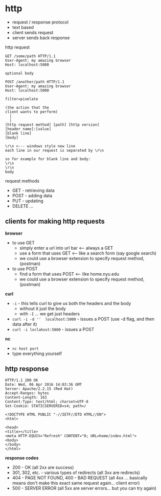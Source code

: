 http
=====

* request / response protocol
* text based
* client sends request
* server sends back response

http request
```
GET /some/path HTTP/1.1
User-Agent: my amazing browser
Host: localhost:5000

optional body
```

```
POST /another/path HTTP/1.1
User-Agent: my amazing browser
Host: localhost:5000

filter=pixelate
```

```
(the action that the 
client wants to perform)
  |
  |
[http request method] [path] [http version]
[header name]:[value]
[blank line]
[body]
```

```
\r\n <--- windows style new line
each line in our request is separated by \r\n

so for example for blank line and body:
\r\n
\r\n
body
```

request methods

* GET - retrieving data
* POST - adding data
* PUT - updating
* DELETE ...

clients for making http requests
-----
__browser__

* to use GET
    * simply enter a url into url bar <-- always a GET
    * use a form that uses GET <-- like a search form (say google search)
    * we could use a browser extension to specify request method, (postman)
* to use POST
    * find a form that uses POST <-- like home.nyu.edu
    * we could use a browser extension to specify request method, (postman)

__curl__

* `-i` - this tells curl to give us both the headers and the body
    * without it just the body
    * with `-I` ... we get just headers
* `curl -i -d ''  localhost:5000` - issues a POST (use -d flag, and then data after it) 
* `curl -i loclahost:5000` - issues a POST

__nc__

* `nc host port`
* type everything yourself


http response
----
```
HTTP/1.1 200 OK
Date: Wed, 06 Apr 2016 14:03:36 GMT
Server: Apache/2.2.15 (Red Hat)
Accept-Ranges: bytes
Content-Length: 163
Content-Type: text/html; charset=UTF-8
Set-Cookie: STATICSERVERID=s4; path=/

<!DOCTYPE HTML PUBLIC "-//IETF//DTD HTML//EN">
<html>

<head>
<title></title>
<meta HTTP-EQUIV="Refresh" CONTENT="0; URL=home/index.html">
<body>
</body>
</html>
```

__response codes__

* 200 - OK (all 2xx are success)
* 301, 302, etc. - various types of redirects (all 3xx are redirects)
* 404 - PAGE NOT FOUND, 400 - BAD REQUEST (all 4xx ... basically means don't make this exact same request again... client error)
* 500 - SERVER ERROR (all 5xx are server errors... but you can try again)














